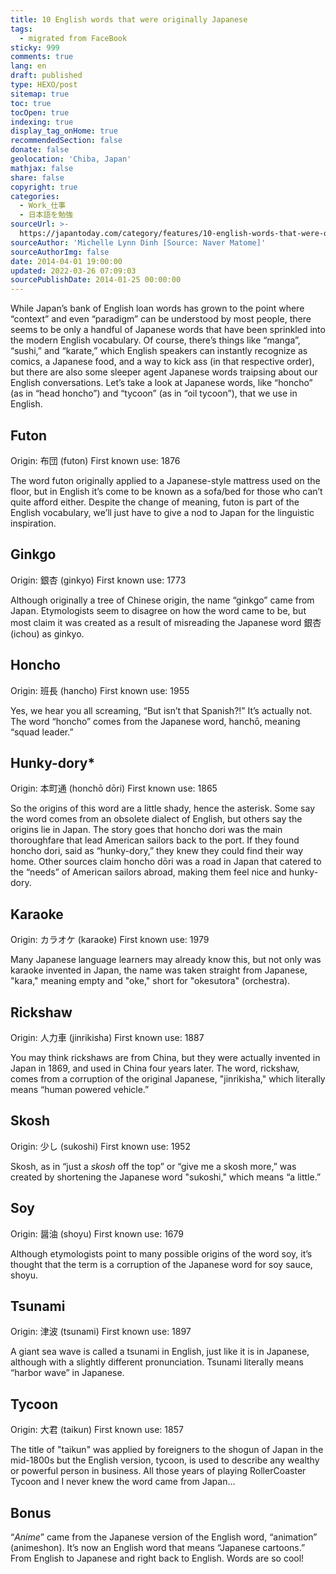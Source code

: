 ```yaml
---
title: 10 English words that were originally Japanese
tags:
  - migrated from FaceBook
sticky: 999
comments: true
lang: en
draft: published
type: HEXO/post
sitemap: true
toc: true
tocOpen: true
indexing: true
display_tag_onHome: true
recommendedSection: false
donate: false
geolocation: 'Chiba, Japan'
mathjax: false
share: false
copyright: true
categories:
  - Work_仕事
  - 日本語を勉強
sourceUrl: >-
  https://japantoday.com/category/features/10-english-words-that-were-originally-japanese
sourceAuthor: 'Michelle Lynn Dinh [Source: Naver Matome]'
sourceAuthorImg: false
date: 2014-04-01 19:00:00
updated: 2022-03-26 07:09:03
sourcePublishDate: 2014-01-25 00:00:00
---
```

 While Japan’s bank of English loan words has grown to the point where “context” and even “paradigm” can be understood by most people, there seems to be only a handful of Japanese words that have been sprinkled into the modern English vocabulary. Of course, there’s things like “manga”, “sushi,” and “karate,” which English speakers can instantly recognize as comics, a Japanese food, and a way to kick ass (in that respective order), but there are also some sleeper agent Japanese words traipsing about our English conversations. Let’s take a look at Japanese words, like “honcho” (as in “head honcho”) and “tycoon” (as in “oil tycoon”), that we use in English.

## Futon
 Origin: 布団 (futon) First known use: 1876

 The word futon originally applied to a Japanese-style mattress used on the floor, but in English it’s come to be known as a sofa/bed for those who can’t quite afford either. Despite the change of meaning, futon is part of the English vocabulary, we’ll just have to give a nod to Japan for the linguistic inspiration.


## Ginkgo
 Origin: 銀杏 (ginkyo) First known use: 1773

 Although originally a tree of Chinese origin, the name “ginkgo” came from Japan. Etymologists seem to disagree on how the word came to be, but most claim it was created as a result of misreading the Japanese word 銀杏 (ichou) as ginkyo.


## Honcho
 Origin: 班長 (hancho) First known use: 1955

 Yes, we hear you all screaming, “But isn’t that Spanish?!” It’s actually not. The word “honcho” comes from the Japanese word, hanchō, meaning “squad leader.”


## Hunky-dory*
 Origin: 本町通 (honchō dōri) First known use: 1865

 So the origins of this word are a little shady, hence the asterisk. Some say the word comes from an obsolete dialect of English, but others say the origins lie in Japan. The story goes that honcho dori was the main thoroughfare that lead American sailors back to the port. If they found honcho dori, said as “hunky-dory,” they knew they could find their way home. Other sources claim honcho dōri was a road in Japan that catered to the “needs” of American sailors abroad, making them feel nice and hunky-dory.


## Karaoke
 Origin: カラオケ (karaoke) First known use: 1979

 Many Japanese language learners may already know this, but not only was karaoke invented in Japan, the name was taken straight from Japanese, "kara," meaning empty and "oke," short for "okesutora" (orchestra).


## Rickshaw
 Origin: 人力車 (jinrikisha) First known use: 1887

You may think rickshaws are from China, but they were actually invented in Japan in 1869, and used in China four years later. The word, rickshaw, comes from a corruption of the original Japanese, "jinrikisha," which literally means “human powered vehicle.”

## Skosh
 Origin: 少し (sukoshi) First known use: 1952

 Skosh, as in “just a *skosh* off the top” or “give me a skosh more,” was created by shortening the Japanese word "sukoshi," which means “a little.”

## Soy
 Origin: 醤油 (shoyu) First known use: 1679

 Although etymologists point to many possible origins of the word soy, it’s thought that the term is a corruption of the Japanese word for soy sauce, shoyu.

## Tsunami
 Origin: 津波 (tsunami) First known use: 1897

 A giant sea wave is called a tsunami in English, just like it is in Japanese, although with a slightly different pronunciation. Tsunami literally means “harbor wave” in Japanese.

## Tycoon
 Origin: 大君 (taikun) First known use: 1857

 The title of "taikun" was applied by foreigners to the shogun of Japan in the mid-1800s but the English version, tycoon, is used to describe any wealthy or powerful person in business. All those years of playing RollerCoaster Tycoon and I never knew the word came from Japan…

## Bonus
 “*Anime*” came from the Japanese version of the English word, “animation” (animeshon). It’s now an English word that means “Japanese cartoons.” From English to Japanese and right back to English. Words are so cool!
